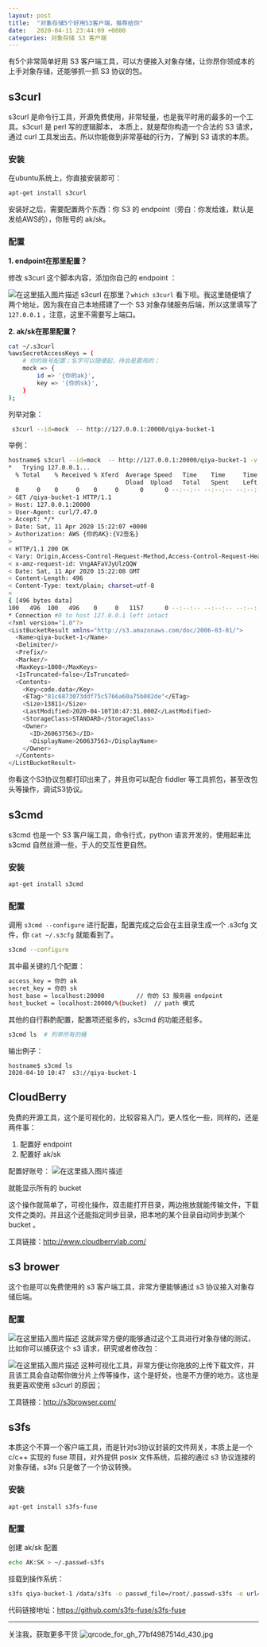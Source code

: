```yaml
---
layout: post
title:  "对象存储5个好用S3客户端，推荐给你"
date:   2020-04-11 23:44:09 +0800
categories: 对象存储 S3 客户端
---
```


有5个非常简单好用 S3 客户端工具，可以方便接入对象存储，让你昂你领成本的上手对象存储，还能够抓一抓 S3 协议的包。

## s3curl

s3curl 是命令行工具，开源免费使用，非常轻量，也是我平时用的最多的一个工具。s3curl 是 perl 写的逻辑脚本， 本质上，就是帮你构造一个合法的 S3 请求，通过 curl 工具发出去。所以你能做到非常基础的行为，了解到 S3 请求的本质。

### 安装

在ubuntu系统上，你直接安装即可：
```sh
apt-get install s3curl
```
安装好之后，需要配置两个东西：你 S3 的 endpoint（旁白：你发给谁，默认是发给AWS的），你账号的 ak/sk。


### 配置

**1. endpoint在那里配置？**

修改 s3curl 这个脚本内容，添加你自己的 endpoint ：

![在这里插入图片描述](https://upload-images.jianshu.io/upload_images/14414032-09ad5c33ae651d1a?imageMogr2/auto-orient/strip%7CimageView2/2/w/1240)
s3curl 在那里？`which s3curl` 看下呗。我这里随便填了两个地址，因为我在自己本地搭建了一个 S3 对象存储服务后端，所以这里填写了 `127.0.0.1` ，注意，这里不需要写上端口。

**2. ak/sk在那里配置？**

```sh
cat ~/.s3curl 
%awsSecretAccessKeys = (
    # 你的账号配置；名字可以随便起，待会是要用的； 
    mock => {
        id => '{你的ak}',
        key => '{你的sk}',
    }
);
```

列举对象：
```sh
 s3curl --id=mock  -- http://127.0.0.1:20000/qiya-bucket-1
```

举例：

```sh
hostname$ s3curl --id=mock  -- http://127.0.0.1:20000/qiya-bucket-1 -v|xmllint -format -
*   Trying 127.0.0.1...
  % Total    % Received % Xferd  Average Speed   Time    Time     Time  Current
                                 Dload  Upload   Total   Spent    Left  Speed
  0     0    0     0    0     0      0      0 --:--:-- --:--:-- --:--:--     0* Connected to 127.0.0.1 (127.0.0.1) port 20000 (#0)
> GET /qiya-bucket-1 HTTP/1.1
> Host: 127.0.0.1:20000
> User-Agent: curl/7.47.0
> Accept: */*
> Date: Sat, 11 Apr 2020 15:22:07 +0000
> Authorization: AWS {你的AK}:{V2签名}
> 
< HTTP/1.1 200 OK
< Vary: Origin,Access-Control-Request-Method,Access-Control-Request-Headers
< x-amz-request-id: VngAAFaVJyUlzQQW
< Date: Sat, 11 Apr 2020 15:22:08 GMT
< Content-Length: 496
< Content-Type: text/plain; charset=utf-8
< 
{ [496 bytes data]
100   496  100   496    0     0   1157      0 --:--:-- --:--:-- --:--:--  1158
* Connection #0 to host 127.0.0.1 left intact
<?xml version="1.0"?>
<ListBucketResult xmlns="http://s3.amazonaws.com/doc/2006-03-01/">
  <Name>qiya-bucket-1</Name>
  <Delimiter/>
  <Prefix/>
  <Marker/>
  <MaxKeys>1000</MaxKeys>
  <IsTruncated>false</IsTruncated>
  <Contents>
    <Key>code.data</Key>
    <ETag>"81c6873073ddf75c5766a60a75b002de"</ETag>
    <Size>13811</Size>
    <LastModified>2020-04-10T10:47:31.000Z</LastModified>
    <StorageClass>STANDARD</StorageClass>
    <Owner>
      <ID>260637563</ID>
      <DisplayName>260637563</DisplayName>
    </Owner>
  </Contents>
</ListBucketResult>
```

你看这个S3协议包都打印出来了，并且你可以配合 fiddler 等工具抓包，甚至改包头等操作，调试S3协议。

## s3cmd

s3cmd 也是一个 S3 客户端工具，命令行式，python 语言开发的，使用起来比 s3cmd 自然丝滑一些，于人的交互性更自然。

### 安装

```sh
apt-get install s3cmd
```

### 配置

调用 `s3cmd --configure` 进行配置，配置完成之后会在主目录生成一个 .s3cfg 文件，你 `cat ~/.s3cfg` 就能看到了。

```sh
s3cmd --configure
```

其中最关键的几个配置：

```sh
access_key = 你的 ak
secret_key = 你的 sk
host_base = localhost:20000         // 你的 S3 服务器 endpoint
host_bucket = localhost:20000/%(bucket)  // path 模式
```

其他的自行斟酌配置，配置项还挺多的，s3cmd 的功能还挺多。

```sh
s3cmd ls  # 列举所有的桶
```

输出例子：

```
hostname$ s3cmd ls 
2020-04-10 10:47  s3://qiya-bucket-1
```

## CloudBerry

免费的开源工具，这个是可视化的，比较容易入门，更人性化一些，同样的，还是两件事：

1. 配置好 endpoint
2. 配置好 ak/sk

配置好账号：
![在这里插入图片描述](https://upload-images.jianshu.io/upload_images/14414032-9a5f72d6d5d7416e?imageMogr2/auto-orient/strip%7CimageView2/2/w/1240)

就能显示所有的 bucket

这个操作就简单了，可视化操作，双击能打开目录，两边拖放就能传输文件，下载文件之类的。并且这个还能指定同步目录，把本地的某个目录自动同步到某个 bucket 。

工具链接：http://www.cloudberrylab.com/

## s3 brower

这个也是可以免费使用的 s3 客户端工具，非常方便能够通过 s3 协议接入对象存储后端。

### 配置

![在这里插入图片描述](https://upload-images.jianshu.io/upload_images/14414032-83f255e13b249422?imageMogr2/auto-orient/strip%7CimageView2/2/w/1240)
这就非常方便的能够通过这个工具进行对象存储的测试，比如你可以捕获这个 s3 请求，研究或者修改包：

![在这里插入图片描述](https://upload-images.jianshu.io/upload_images/14414032-e7c71476ceb063c0?imageMogr2/auto-orient/strip%7CimageView2/2/w/1240)
这种可视化工具，非常方便让你拖放的上传下载文件，并且该工具会自动帮你做分片上传等操作，这个是好处，也是不方便的地方。这也是我更喜欢使用 s3curl 的原因；

工具链接：http://s3browser.com/


## s3fs

本质这个不算一个客户端工具，而是针对s3协议封装的文件网关，本质上是一个 c/c++ 实现的 fuse 项目，对外提供 posix 文件系统，后接的通过 s3 协议连接的对象存储，s3fs 只是做了一个协议转换。

### 安装

```sh
apt-get install s3fs-fuse
```

### 配置

创建 ak/sk 配置

```sh
echo AK:SK > ~/.passwd-s3fs
```

挂载到操作系统：

```sh
s3fs qiya-bucket-1 /data/s3fs -o passwd_file=/root/.passwd-s3fs -o url=http://s3.example.xxx.com -o use_path_request_style
```

代码链接地址：https://github.com/s3fs-fuse/s3fs-fuse

---

关注我，获取更多干货
![qrcode_for_gh_77bf4987514d_430.jpg](https://upload-images.jianshu.io/upload_images/14414032-75b2140619d8e1fb.jpg?imageMogr2/auto-orient/strip%7CimageView2/2/w/1240)
